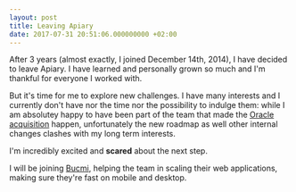 ```yaml
---
layout: post
title: Leaving Apiary
date: 2017-07-31 20:51:06.000000000 +02:00
---
```


After 3 years (almost exactly, I joined December 14th, 2014), I have decided to leave Apiary.
I have learned and personally grown so much and I'm thankful for everyone I worked with.

But it's time for me to explore new challenges. I have many interests and I currently don't have
nor the time nor the possibility to indulge them: while I am absolutey happy to have been part of
the team that made the [Oracle acquisition]() happen, unfortunately the new roadmap as well other
internal changes clashes with my long term interests.

I'm incredibly excited and **scared** about the next step.

I will be joining [Bucmi](https://www.bucmi.com), helping the team in scaling their web applications,
making sure they're fast on mobile and desktop.
